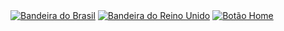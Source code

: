 <div class="container">
  <a href="README_EN.md" target="_blank"><img src="diegosrc/icons/bandeira-do-brasil.png" alt="Bandeira do Brasil"></a>
  <a href="README_PT.md" target="_blank"><img src="diegosrc/icons/reino-unido.png" alt="Bandeira do Reino Unido"></a>
  <a href="README.md" target="_blank"><img src="diegosrc/icons/botao-home.png" alt="Botão Home"></a>
</div>
